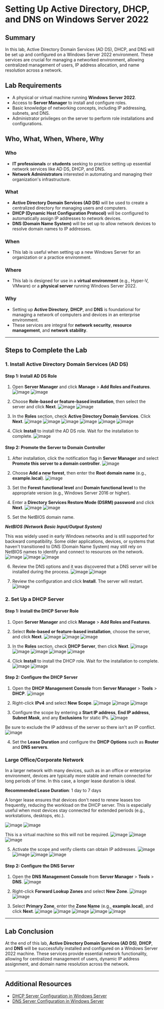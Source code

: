 # Setting Up Active Directory, DHCP, and DNS on Windows Server 2022

## Summary

In this lab, Active Directory Domain Services (AD DS), DHCP, and DNS will be set up and configured on a Windows Server 2022 environment. These services are crucial for managing a networked environment, allowing centralized management of users, IP address allocation, and name resolution across a network.

## Lab Requirements

- A physical or virtual machine running **Windows Server 2022**.
- Access to **Server Manager** to install and configure roles.
- Basic knowledge of networking concepts, including IP addressing, subnets, and DNS.
- Administrator privileges on the server to perform role installations and configurations.

## Who, What, When, Where, Why

### Who
- **IT professionals** or **students** seeking to practice setting up essential network services like AD DS, DHCP, and DNS.
- **Network Administrators** interested in automating and managing their organization's infrastructure.

### What
- **Active Directory Domain Services (AD DS)** will be used to create a centralized directory for managing users and computers.
- **DHCP (Dynamic Host Configuration Protocol)** will be configured to automatically assign IP addresses to network devices.
- **DNS (Domain Name System)** will be set up to allow network devices to resolve domain names to IP addresses.

### When
- This lab is useful when setting up a new Windows Server for an organization or a practice environment.

### Where
- This lab is designed for use in a **virtual environment** (e.g., Hyper-V, VMware) or a **physical server** running Windows Server 2022.

### Why
- Setting up **Active Directory**, **DHCP**, and **DNS** is foundational for managing a network of computers and devices in an enterprise environment.
- These services are integral for **network security**, **resource management**, and **network stability**.

---

## Steps to Complete the Lab

### 1. **Install Active Directory Domain Services (AD DS)**

#### Step 1: Install AD DS Role
1. Open **Server Manager** and click **Manage** > **Add Roles and Features**.
![image](https://github.com/user-attachments/assets/7c69a4e8-bc71-4afd-bcff-0eef781166ee)
![image](https://github.com/user-attachments/assets/f111417d-b36a-4390-a147-67471e9f0dba)

2. Choose **Role-based or feature-based installation**, then select the server and click **Next**.
![image](https://github.com/user-attachments/assets/8fc360ae-e30e-450b-8c4f-d059b314f9dd)
![image](https://github.com/user-attachments/assets/84870e15-369d-45e6-be40-9154ff2592a4)

3. In the **Roles** section, check **Active Directory Domain Services**. Click **Next**.
![image](https://github.com/user-attachments/assets/82238dd9-c8e8-46b6-aea0-f47fec4e7a70)
![image](https://github.com/user-attachments/assets/f8666a6d-c5a8-4008-b3b9-330f1caaecd6)
![image](https://github.com/user-attachments/assets/cec71e66-5b54-415d-8d54-abf48c585447)
![image](https://github.com/user-attachments/assets/4fed33d2-243d-4e5d-8d25-c7bee3f6f0a9)
![image](https://github.com/user-attachments/assets/0ea3486f-735d-426b-8fbd-4d169a000733)
![image](https://github.com/user-attachments/assets/9609b242-71de-45b2-ac15-f9758a63f39e)

4. Click **Install** to install the AD DS role. Wait for the installation to complete.
![image](https://github.com/user-attachments/assets/4a40a9cb-ed28-437d-8ba4-ff7c448386bb)


#### Step 2: Promote the Server to Domain Controller
1. After installation, click the notification flag in **Server Manager** and select **Promote this server to a domain controller**.
![image](https://github.com/user-attachments/assets/1e0636b3-ad7c-4cbd-bb0b-b1e12e2f1549)

2. Choose **Add a new forest**, then enter the **Root domain name** (e.g., **example.local**).
![image](https://github.com/user-attachments/assets/06a0959c-b4e7-445a-9347-018aa6b851d9)

3. Set the **Forest functional level** and **Domain functional level** to the appropriate version (e.g., Windows Server 2016 or higher).
4. Enter a **Directory Services Restore Mode (DSRM) password** and click **Next**.
![image](https://github.com/user-attachments/assets/42768bd6-beb4-4c10-8bee-0242e9b61708)
![image](https://github.com/user-attachments/assets/d783f817-9f98-47a7-94d5-cc7a8ac1621c)

5. Set the NetBIOS domain name.

***NetBIOS (Network Basic Input/Output System)***

This was widely used in early Windows networks and is still supported for backward compatibility. Some older applications, devices, or systems that haven't transitioned to DNS (Domain Name System) may still rely on NetBIOS names to identify and connect to resources on the network.
![image](https://github.com/user-attachments/assets/3b32e589-6da3-4104-bafa-4cd2e3081f7a)
![image](https://github.com/user-attachments/assets/7ba7a483-4f89-4961-8a77-15a3c0d9a456)
![image](https://github.com/user-attachments/assets/f5586158-b7ba-4b21-b291-8f7681c471ed)

6. Review the DNS options and it was discovered that a DNS server will be installed during the process.
![image](https://github.com/user-attachments/assets/9b6b886f-6738-44d7-871e-e1a9a87c56d2)
![image](https://github.com/user-attachments/assets/d421db5d-6399-4884-a256-763a9bcca104)

7. Review the configuration and click **Install**. The server will restart.
![image](https://github.com/user-attachments/assets/fb69ccf8-3a13-4c5e-9bc8-70a83d75d8de)

### 2. **Set Up a DHCP Server**

#### Step 1: Install the DHCP Server Role
1. Open **Server Manager** and click **Manage** > **Add Roles and Features**.
2. Select **Role-based or feature-based installation**, choose the server, and click **Next**.
![image](https://github.com/user-attachments/assets/1f8b77b8-c44d-4664-ad60-073897782341)
![image](https://github.com/user-attachments/assets/f111417d-b36a-4390-a147-67471e9f0dba)
![image](https://github.com/user-attachments/assets/84870e15-369d-45e6-be40-9154ff2592a4)

3. In the **Roles** section, check **DHCP Server**, then click **Next**.
![image](https://github.com/user-attachments/assets/40d915c3-f810-4553-a07f-99409e0a8077)
![image](https://github.com/user-attachments/assets/00b21d58-4192-4919-a78d-97d9bf2c007e)
![image](https://github.com/user-attachments/assets/2222aea0-c2d1-4616-b426-ef90410061cc)
![image](https://github.com/user-attachments/assets/9dd1bf83-2dee-4733-aabf-19536232e274)
![image](https://github.com/user-attachments/assets/31f911f5-1163-44f3-a3f3-ffc4302d47ea)

4. Click **Install** to install the DHCP role. Wait for the installation to complete.
![image](https://github.com/user-attachments/assets/cb8f9580-ca1a-45cf-b37a-45bc885f3a8a)
![image](https://github.com/user-attachments/assets/eea7e81e-32db-42bf-8fc1-6e9711ba5e5e)



#### Step 2: Configure the DHCP Server
1. Open the **DHCP Management Console** from **Server Manager** > **Tools** > **DHCP**.
![image](https://github.com/user-attachments/assets/b8e472c1-48a5-445a-ae40-a66024959744)

2. Right-click **IPv4** and select **New Scope**.
![image](https://github.com/user-attachments/assets/8b1cafa3-014a-45fe-8eea-77372d257d8d)
![image](https://github.com/user-attachments/assets/4b6c7114-2230-4764-8682-dd6cde12f035)
![image](https://github.com/user-attachments/assets/f3ef4a1f-d891-4f6d-b886-1f3bce1420fe)

3. Configure the scope by entering a **Start IP address**, **End IP address**, **Subnet Mask**, and any **Exclusions** for static IPs.
![image](https://github.com/user-attachments/assets/2df23822-a856-4aa4-9d84-4bee708a9e46)

Be sure to exclude the IP address of the server so there isn't an IP conflict.
![image](https://github.com/user-attachments/assets/a6088942-77f3-42a4-a16f-71c0f6b6e793)

4. Set the **Lease Duration** and configure the **DHCP Options** such as **Router** and **DNS servers**.
### Large Office/Corporate Network
In a larger network with many devices, such as in an office or enterprise environment, devices are typically more stable and remain connected for long periods of time. In this case, a longer lease duration is ideal.

**Recommended Lease Duration**: 1 day to 7 days

A longer lease ensures that devices don't need to renew leases too frequently, reducing the workload on the DHCP server. This is especially useful when most devices stay connected for extended periods (e.g., workstations, desktops, etc.).

![image](https://github.com/user-attachments/assets/257fad89-e29a-4ba6-8bb7-4cdcba401484)
![image](https://github.com/user-attachments/assets/9186dbba-ab14-4d09-abaa-8f38d3ce5ab9)

This is a virtual machine so this will not be required.
![image](https://github.com/user-attachments/assets/12b610e6-568f-4f93-931b-678c50a9bd79)
![image](https://github.com/user-attachments/assets/3d42afe0-d67c-434f-877c-09e1aad94c4a)
![image](https://github.com/user-attachments/assets/295d6f17-df60-4d56-b108-84b4875f4d0d)

5. Activate the scope and verify clients can obtain IP addresses.
![image](https://github.com/user-attachments/assets/dbcaf2ef-fb85-42e5-a318-357614c61467)
![image](https://github.com/user-attachments/assets/ad70e30a-aa1f-4da1-a68e-02dd29305202)
![image](https://github.com/user-attachments/assets/8fc360ae-e30e-450b-8c4f-d059b314f9dd)
![image](https://github.com/user-attachments/assets/84870e15-369d-45e6-be40-9154ff2592a4)


#### Step 2: Configure the DNS Server
1. Open the **DNS Management Console** from **Server Manager** > **Tools** > **DNS**.
![image](https://github.com/user-attachments/assets/84a284e9-c022-4c98-9a92-2d7e7288b4c2)

2. Right-click **Forward Lookup Zones** and select **New Zone**.
![image](https://github.com/user-attachments/assets/0ec25fb7-0078-489d-8200-2b1bc86caa08)
![image](https://github.com/user-attachments/assets/cb427e7b-2859-4af9-870f-8c89d384f23b)

3. Select **Primary Zone**, enter the **Zone Name** (e.g., **example.local**), and click **Next**.
![image](https://github.com/user-attachments/assets/719fc0cf-a9ff-42bc-9f5b-31817a8e62b0)
![image](https://github.com/user-attachments/assets/23762ba8-c48b-4eb7-8cf3-aca6cb92321e)
![image](https://github.com/user-attachments/assets/6ffca554-59c7-4428-bcef-11d210f01125)
![image](https://github.com/user-attachments/assets/5adbf34a-5334-462e-b866-25cca2f6ad5d)
![image](https://github.com/user-attachments/assets/a62c6172-76c9-4ac6-94bf-5e2762a7d438)


---

## Lab Conclusion

At the end of this lab, **Active Directory Domain Services (AD DS)**, **DHCP**, and **DNS** will be successfully installed and configured on a Windows Server 2022 machine. These services provide essential network functionality, allowing for centralized management of users, dynamic IP address assignment, and domain name resolution across the network.

---

## Additional Resources

- [DHCP Server Configuration in Windows Server](https://docs.microsoft.com/en-us/windows-server/networking/technologies/dhcp/dhcp-top)
- [DNS Server Configuration in Windows Server](https://docs.microsoft.com/en-us/windows-server/networking/dns/dns-top)
